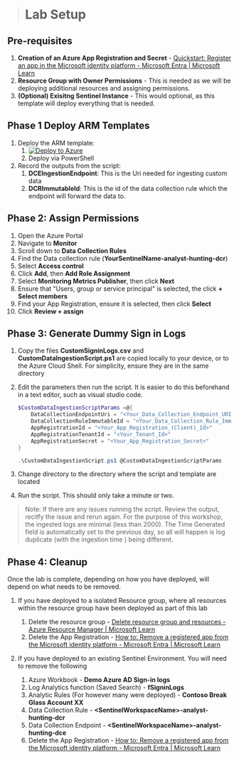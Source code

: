 > # Lab Setup

## Pre-requisites

1. **Creation of an Azure App Registration and Secret** - [Quickstart: Register an app in the Microsoft identity platform - Microsoft Entra | Microsoft Learn](https://learn.microsoft.com/en-us/azure/active-directory/develop/quickstart-register-app)
2. **Resource Group with Owner Permissions** - This is needed as we will be deploying additional resources and assigning permissions.
3. **(Optional) Exisitng Sentinel Instance** - This would optional, as this template will deploy everything that is needed.

## **Phase 1 Deploy ARM Templates**

1. Deploy the ARM template:
   1. [![Deploy to Azure](https://aka.ms/deploytoazurebutton)](https://portal.azure.com/#create/Microsoft.Template/uri/https%3A%2F%2Fraw.githubusercontent.com%2Fthealistairross%2Fmicrosoftsentinel%2Fmain%2Flabs%2Fanalysts%2520introduction%2520workshop%2Fbuild%2Fazuredeploy.json)
   2. Deploy via PowerShell
2. Record the outputs from the script:
   1. **DCEIngestionEndpoint**: This is the Uri needed for ingesting custom data
   2. **DCRImmutableId**: This is the id of the data collection rule which the endpoint will forward the data to.

## Phase 2: Assign Permissions

1. Open the Azure Portal
2. Navigate to **Monitor**
3. Scroll down to **Data Collection Rules**
4. Find the Data collection rule (**YourSentinelName-analyst-hunting-dcr**)
5. Select **Access control**
6. Click **Add**, then **Add Role Assignment**
7. Select **Monitoring Metrics Publisher**, then click **Next**
8. Ensure that "Users, group or service principal" is selected, the click **+ Select members**
9. Find your App Registration, ensure it is selected, then click **Select**
10. Click **Review + assign**

## Phase 3: Generate Dummy Sign in Logs

1. Copy the files **CustomSigninLogs.csv** and **CustomDataIngestionScript.ps1** are copied locally to your device, or to the Azure Cloud Shell. For simplicity, ensure they are in the same directory
2. Edit the parameters then run the script. It is easier to do this beforehand in a text editor, such as visual studio code.

   ```powershell
   $CustomDataIngestionScriptParams =@{
       DataCollectionEndpointUri = "<Your_Data_Collection_Endpoint_URI>"
       DataCollectionRuleImmutableId = "<Your_Data_Collection_Rule_Immutable_Id>"
       AppRegistrationId = "<Your_App_Registration_(Client)_Id>"
       AppRegistrationTenantId = "<Your_Tenant_Id>"
       AppRegistrationSecret = "<Your_App_Registration_Secret>"
   }

   .\CustomDataIngestionScript.ps1 @CustomDataIngestionScriptParams

   ```
3. Change directory to the directory where the script and template are located
4. Run the script. This should only take a minute or two.

> Note: If there are any issues running the script. Review the output, recitfy the issue and rerun again. For the purpose of this workshop, the ingested logs are minimal (less than 2000). The Time Generated field is automatically set to the previous day, so all will happen is log duplicate (with the ingestion time ) being different.

## Phase 4: Cleanup

Once the lab is complete, depending on how you have deployed, will depend on what needs to be removed.

1. If you have deployed to a isolated Resource group, where all resources within the resource group have been deployed as part of this lab

   1. Delete the resource group - [Delete resource group and resources - Azure Resource Manager | Microsoft Learn](https://learn.microsoft.com/en-us/azure/azure-resource-manager/management/delete-resource-group?tabs=azure-powershell#delete-resource-group)
   2. Delete the App Registration - [How to: Remove a registered app from the Microsoft identity platform - Microsoft Entra | Microsoft Learn](https://learn.microsoft.com/en-us/azure/active-directory/develop/howto-remove-app#remove-an-application-authored-by-you-or-your-organization)
2. If you have deployed to an existing Sentinel Environment. You will need to remove the following

   1. Azure Workbook - **Demo Azure AD Sign-in logs**
   2. Log Analytics function (Saved Search) - **fSigninLogs**
   3. Analytic Rules (For however many were deployed) - **Contoso Break Glass Account XX**
   4. Data Collection Rule -  **&lt;SentinelWorkspaceName&gt;-analyst-hunting-dcr**
   5. Data Collection Endpoint - **&lt;SentinelWorkspaceName&gt;-analyst-hunting-dce**
   6. Delete the App Registration - [How to: Remove a registered app from the Microsoft identity platform - Microsoft Entra | Microsoft Learn](https://learn.microsoft.com/en-us/azure/active-directory/develop/howto-remove-app#remove-an-application-authored-by-you-or-your-organization)
